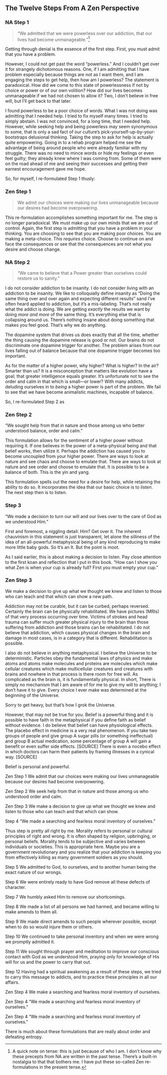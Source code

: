 ## The Twelve Steps From A Zen Perspective

### NA Step 1
> “We admitted that we were powerless over our addiction, that our lives had become unmanageable.”[^1]

[^1]: A quick note on tense: this is just because of who I am. I don’t know why these precepts from NA are written in the past tense. There’s a built-in nostalgia to that that bothers me. I have put these so-called Zen re-formulations in the present tense.

Getting through denial is the essence of the first step. First, you must admit that you have a problem.

However, I could not get past the word “powerless.” And I couldn’t get over it for strangely dichotomous reasons. One, if I am admitting that I have problem especially because things are not as I want them, and I am engaging the steps to get help, then how am I powerless? The statement is paradoxical. How did we come to this state of powerlessness if not by choice or power or of our own volition? How did our lives becomes unmanageable if we had not chosen to allow it? Two, I don’t believe in free will, but I’ll get back to that later. 

I found powerless to be a poor choice of words. What I was not  doing was admitting that I needed help. I tried to fix myself many times. I tried to simply abstain. I was not convinced, for a long time, that I needed help. However, while seeking help and being powerless may seem synonymous to some, that is only a sad fact of our culture’s pick-yourself-up-by-your-bootstraps delusional thinking. Taking the step to ask for help is actually quite empowering. Going in to a rehab program helped me see the advantage of being around people who were already familiar with my struggle. There was no need to mince words or hide my feelings or even feel guilty; they already knew where I was coming from. Some of them were on the road ahead of me and seeing their successes and getting their earnest encouragement gave me hope.

So, for myself, I re-formulated Step 1 thusly:

### Zen Step 1
> We admit our choices were making our lives unmanageable  because our desires had become overpowering.

This re-formulation accomplishes something important for me.  The step is no longer paradoxical. We must make up our own minds that we are out of control. Again, the first step is admitting that you have a problem in your thinking. You are choosing to see that you are making poor choices. You are making a meta-choice. This *requires* choice. Choose to continue on and face the consequences or see that the consequences are not what you desire and choose change.


### NA Step 2
> “We came to believe that a Power greater than ourselves could restore us to sanity.”

I do not consider addiction to be insanity. I do not consider living with an addiction to be insanity. We like to colloquially define insanity as “Doing the same thing over and over again and expecting different results” sand I’ve often heard applied to addiction, but it’s a mis-labeling. That’s not really what the addict is doing. We are getting *exactly* the results we want by doing *more and more* of the same thing. It’s everything else that is collapsing around us. There’s nothing insane about doing something that makes you feel good. That’s why we do anything.

The dopamine system that drives us does exactly that all the time, whether the thing causing the dopamine release is good or not. Our brains do not discriminate one dopamine trigger for another. The problem arises from our lives falling out of balance because that one dopamine trigger becomes too important.

As for the matter of a higher power, why higher? What is higher? In the air? Smarter than us? It is a misconception that matters like evolution have a goal; that greater intelligence equals greater. It’s unfortunate not to see the order and calm in that which is small—or lower? With many addicts, deluding ourselves in to *being* a higher power is part of the problem. We fail to see that we have become animalistic machines, incapable of balance.

So, I re-formulated Step 2 as

### Zen Step 2
“We sought help from that in nature and those among us who better understood balance, order and calm.”

This formulation allows for the sentiment of a higher power without requiring it. If one believes in the power of a meta-physical being and that belief works, then utilize it. Perhaps the addiction has caused you to become uncoupled from your higher power. There are ways to look at nature and see chaos and choose to emulate that. There are ways to look at nature and see order and choose to emulate that. It is possible to be a balance of both. This is the yin and yang.

This formulation spells out the need for a desire for help, while retaining the ability to do so. It incorporates the idea that our basic choice is to *listen*. The next step then is to listen.

### Step 3
“We made a decision to turn our will and our lives over to the care of God as we understood Him.”

First and foremost, a niggling detail: Him? Get over it. The inherent chauvinism in this statement is just transparent, let alone the silliness of the idea of an all-powerful metaphysical being of any kind reproducing to make more little baby gods. So It’s an It. But the point is moot.

As I said earlier, this is about making a decision to listen. Pay close attention to the first koan and reflection that I put in this book. “How can I show you what Zen is when your cup is already full? First you must empty your cup.”

### Zen Step 3
We make a decision to give up what we thought we knew and listen to those who can teach and that which can show a new path.

Addiction may not be curable, but it can be curbed, perhaps reversed. Certainly the brain can be physically rehabilitated. We have pictures (MRIs) of that very process occurring over time. Victims of strokes and head trauma can suffer much greater physical injury to the brain than those suffering from addiction and those brains can be rehabilitated. I do not believe that addiction, which causes physical changes in the brain and damage in most cases, is in a category that is different. Rehabilitation is possible.

I also do not believe in anything metaphysical. I believe the Universe to be deterministic. Particles obey the fundamental laws of physics and make atoms and atoms make molecules and proteins are molecules which make cellular creatures which make multicellular creatures and creatures with brains and nowhere in that process is there room for free will. As complicated as the brain is, it is fundamentally physical. In short, There is simply no mechanism that I am aware of for me to give my will to anything; I don’t have it to give. Every choice I ever make was determined at the beginning of the Universe.

Sorry to get heavy, but that’s how I grok the Universe.

However, that may not be true for you. Belief is a powerful thing and it is possible to have faith in the metaphysical if you define faith as belief without evidence. I do believe that belief can have physiological effects. The placebo effect in medicine is a very real phenomenon. If you take two groups of people and give group A sugar pills (or something ineffectual) and group B actual medication, some percentage of group A will gain a benefit or even suffer side effects. [SOURCE] There is even a nocebo effect in which doctors can harm their patients by framing illnesses in a cynical way. [SOURCE]

Belief is personal and powerful. 


Zen Step 1
We admit that our choices were making our lives unmanageable  because our desires had become overpowering.

Zen Step 2
We seek help from that in nature and those among us who understood order and calm.

Zen Step 3
We make a decision to give up what we thought we knew and listen to those who can teach and that which can show.


Step 4
“We made a searching and fearless moral inventory of ourselves.”

Thus step is pretty all right by me. Morality refers to personal or cultural principles of right and wrong. It is often shaped by religion, upbringing, or personal beliefs. Morality tends to be subjective and varies between individuals or societies. This is appropriate here. Maybe you are a government revolutionary and you realize that your addiction is keeping you from effectively killing as many government soldiers as you should.

Step 5
We admitted to God, to ourselves, and to another human being the exact nature of our wrongs.

Step 6
We were entirely ready to have God remove all these defects of character.

Step 7
We humbly asked Him to remove our shortcomings.

Step 8
We made a list of all persons we had harmed, and became willing to make amends to them all.

Step 9
We made direct amends to such people wherever possible, except when to do so would injure them or others.

Step 10
We continued to take personal inventory and when we were wrong we promptly admitted it.

Step 11
We sought through prayer and meditation to improve our conscious contact with God as we understood Him, praying only for knowledge of His will for us and the power to carry that out.

Step 12
Having had a spiritual awakening as a result of these steps, we tried to carry this message to addicts, and to practice these principles in all our affairs.

Zen Step 4
We make a searching and fearless moral inventory of ourselves.

Zen Step 4
“We made a searching and fearless moral inventory of ourselves.”

Zen Step 4
“We made a searching and fearless moral inventory of ourselves.”

There is much about these formulations that are really about order and defeating entropy.
